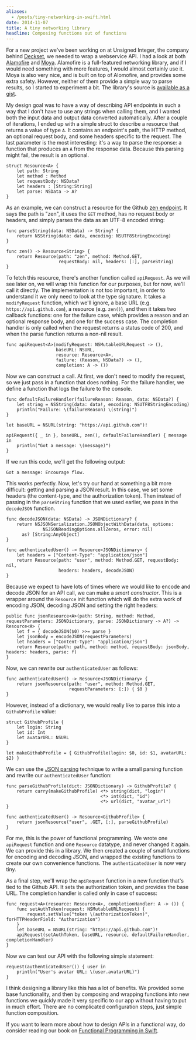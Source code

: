 ```yaml
---
aliases:
  - /posts/tiny-networking-in-swift.html
date: 2014-11-07
title: A tiny networking library
headline: Composing functions out of functions
---
```



For a new project we've been working on at Unsigned Integer, the company behind [Deckset](http://www.decksetapp.com), we needed to wrap a webservice API. I had a look at both [Alamofire](https://github.com/Alamofire/Alamofire) and [Moya](https://github.com/AshFurrow/Moya). Alamofire is a full-featured networking library, and if I would need something with more features, I would almost certainly use it. Moya is also very nice, and is built on top of Alomofire, and provides some extra safety. However, neither of them provide a simple way to parse results, so I started to experiment a bit. The library's source is [available as a gist](https://gist.github.com/chriseidhof/26bda788f13b3e8a279c).

My design goal was to have a way of describing API endpoints in such a way that I don't have to use any strings when calling them, and I wanted both the input data and output data converted automatically. After a couple of iterations, I ended up with a simple struct to describe a resource that returns a value of type `A`. It contains an endpoint's path, the HTTP method, an optional request body, and some headers specific to the request. The last parameter is the most interesting: it's a way to parse the response: a function that produces an `A` from the response data. Because this parsing might fail, the result is an optional.

    struct Resource<A> {
        let path: String
        let method : Method
        let requestBody: NSData?
        let headers : [String:String]
        let parse: NSData -> A?
    }

As an example, we can construct a resource for the Github [zen endpoint](https://developer.github.com/guides/getting-started/). It says the path is "zen", it uses the `GET` method, has no request body or headers, and simply parses the data as an UTF-8 encoded string:

    func parseString(data: NSData) -> String? {
        return NSString(data: data, encoding: NSUTF8StringEncoding)
    }

    func zen() -> Resource<String> {
        return Resource(path: "zen", method: Method.GET, 
                        requestBody: nil, headers: [:], parseString)
    }

To fetch this resource, there's another function called `apiRequest`. As we will see later on, we will wrap this function for our purposes, but for now, we'll call it directly. The implementation is not too important, in order to understand it we only need to look at the type signature. It takes a `modifyRequest` function, which we'll ignore, a base URL (e.g. `https://api.github.com`), a resource (e.g. `zen()`), and then it takes two callback functions: one for the failure case, which provides a reason and an optional response body, and one for the success case. The completion handler is only called when the request returns a status code of 200, and when the parse function returns a non-nil result.

    func apiRequest<A>(modifyRequest: NSMutableURLRequest -> (), 
                       baseURL: NSURL,
                       resource: Resource<A>,
                       failure: (Reason, NSData?) -> (),
                       completion: A -> ())

Now we can construct a call. At first, we don't need to modify the request, so we just pass in a function that does nothing. For the failure handler, we define a function that logs the failure to the console.

    func defaultFailureHandler(failureReason: Reason, data: NSData?) {
        let string = NSString(data: data!, encoding: NSUTF8StringEncoding)
        println("Failure: \(failureReason) \(string)")
    }

    let baseURL = NSURL(string: "https://api.github.com")!

    apiRequest({ _ in }, baseURL, zen(), defaultFailureHandler) { message in
        println("Got a message: \(message)")
    }

If we run this code, we'll get the following output:

    Got a message: Encourage flow.
    
This works perfectly. Now, let's try our hand at something a bit more difficult: getting and parsing a JSON result. In this case, we set some headers (the content-type, and the authorization token). Then instead of passing in the `parseString` function that we used earlier, we pass in the `decodeJSON` function.

    func decodeJSON(data: NSData) -> JSONDictionary? {
        return NSJSONSerialization.JSONObjectWithData(data, options: 
                  NSJSONReadingOptions.allZeros, error: nil) 
          as? [String:AnyObject]
    }

    func authenticatedUser() -> Resource<JSONDictionary> {
        let headers = ["Content-Type": "application/json"]
        return Resource(path: "user", method: Method.GET, requestBody: nil, 
                        headers: headers, decodeJSON)
    }
    
Because we expect to have lots of times where we would like to encode and decode JSON for an API call, we can make a *smart constructor*. This is a wrapper around the `Resource` init function which will do the extra work of encoding JSON, decoding JSON and setting the right headers:

    public func jsonResource<A>(path: String, method: Method, requestParameters: JSONDictionary, parse: JSONDictionary -> A?) -> Resource<A> {
        let f = { decodeJSON($0) >>= parse }
        let jsonBody = encodeJSON(requestParameters)
        let headers = ["Content-Type": "application/json"]
        return Resource(path: path, method: method, requestBody: jsonBody, headers: headers, parse: f)
    }

Now, we can rewrite our `authenticatedUser` as follows:

    func authenticatedUser() -> Resource<JSONDictionary> {
        return jsonResource(path: "user", method: Method.GET, 
                            requestParameters: [:]) { $0 }
    }

However, instead of a dictionary, we would really like to parse this into a `GithubProfile` value:

    struct GithubProfile {
        let login: String
        let id: Int
        let avatarURL: NSURL
    }
    
    let makeGithubProfile = { GithubProfile(login: $0, id: $1, avatarURL: $2) }

We can use the [JSON parsing](/posts/json-parsing-in-swift.html) technique to write a small parsing function and rewrite our `authenticatedUser` function:

    func parseGithubProfile(dict: JSONDictionary) -> GithubProfile? {
        return curry(makeGithubProfile) <*> string(dict, "login")
                                        <*> int(dict, "id")
                                        <*> url(dict, "avatar_url")
    }
    
    func authenticatedUser() -> Resource<GithubProfile> {
        return jsonResource("user", .GET, [:], parseGithubProfile)
    }

For me, this is the power of functional programming. We wrote one `apiRequest` function and one `Resource` datatype, and never changed it again. We can provide this in a library. We then created a couple of small functions for encoding and decoding JSON, and wrapped the existing functions to create our own convenience functions. The `authenticatedUser` is now very tiny.

As a final step, we'll wrap the `apiRequest` function in a new function that's tied to the Github API. It sets the authorization token, and provides the base URL. The completion handler is called only in case of success:

    func request<A>(resource: Resource<A>, completionHandler: A -> ()) {
        func setAuthToken(request: NSMutableURLRequest) {
            request.setValue("token \(authorizationToken)", forHTTPHeaderField: "Authorization")
        }
        let baseURL = NSURL(string: "https://api.github.com")!
        apiRequest(setAuthToken, baseURL, resource, defaultFailureHandler, completionHandler)
    }

Now we can test our API with the following simple statement:

    request(authenticatedUser()) { user in
        println("User's avatar URL: \(user.avatarURL)")
    }

I think designing a library like this has a lot of benefits. We provided some base functionality, and then by composing and wrapping functions into new functions we quickly made it very specific to our app without having to put in much effort. There are no complicated configuration steps, just simple function composition.

If you want to learn more about how to design APIs in a functional way, do consider reading our book on [Functional Programming in Swift](http://www.objc.io/books/).


